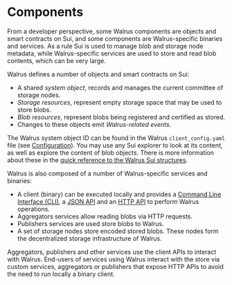 # Components

From a developer perspective, some Walrus components are objects and smart contracts on
Sui, and some components are Walrus-specific binaries and services. As a rule Sui is used to
manage blob and storage node metadata, while Walrus-specific services are used to store and
read blob contents, which can be very large.

Walrus defines a number of objects and smart contracts on Sui:

- A shared *system object*, records and manages the current committee of storage nodes.
- *Storage resources*, represent empty storage space that may be used to store blobs.
- *Blob resources*, represent blobs being registered and certified as stored.
- Changes to these objects emit *Walrus-related events*.

The Walrus system object ID can be found in the Walrus `client_config.yaml` file
(see [Configuration](configuration.md)). You may use
any Sui explorer to look at its content, as well as explore the content of blob objects.
There is more information about these in the
[quick reference to the Walrus Sui structures](sui-struct.md).

Walrus is also composed of a number of Walrus-specific services and binaries:

- A client (binary) can be executed locally and provides a
  [Command Line Interface (CLI)](client-cli.html), a [JSON API](json-api.md)
  and an [HTTP API](web-api.md) to perform Walrus operations.
- Aggregators services allow reading blobs via HTTP requests.
- Publishers services are used store blobs to Walrus.
- A set of storage nodes store encoded stored blobs. These nodes form the decentralized
  storage infrastructure of Walrus.

Aggregators, publishers and other services use the client APIs to interact with Walrus. End-users
of services using Walrus interact with the store via custom services, aggregators or publishers that
expose HTTP APIs to avoid the need to run locally a binary client.
